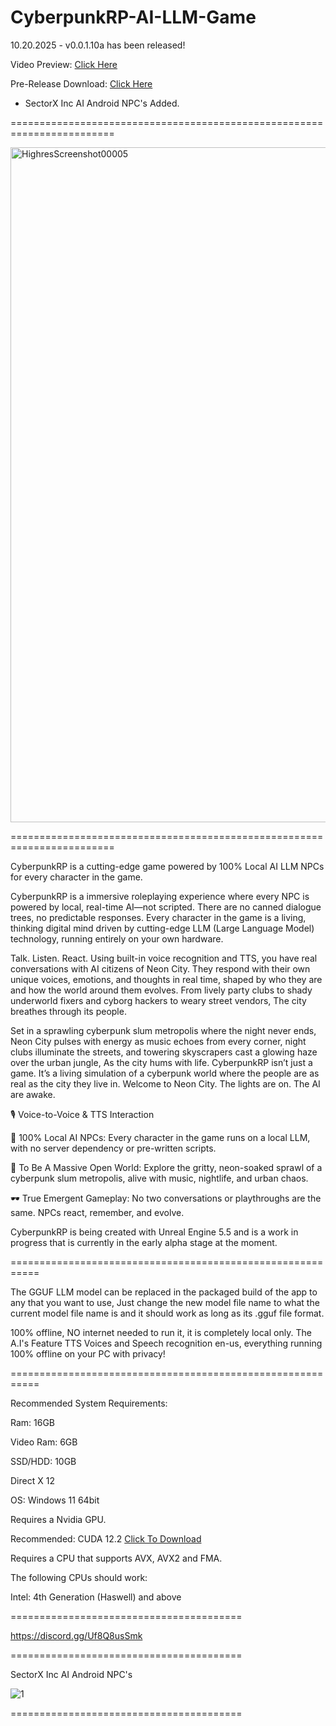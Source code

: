 # CyberpunkRP-AI-LLM-Game

10.20.2025 - v0.0.1.10a has been released!

Video Preview: [Click Here](https://www.youtube.com/watch?v=Q5HKE8VpUsY)

Pre-Release Download: [Click Here](https://drive.google.com/uc?export=download&id=1eA66uVfIykJeVf5BT6B9BDtT2WqRRZTz)

- SectorX Inc AI Android NPC's Added.

========================================================================

<img width="1920" height="1080" alt="HighresScreenshot00005" src="https://github.com/user-attachments/assets/a64fd133-3e83-4436-8a9b-519d958153b7" />

========================================================================

CyberpunkRP is a cutting-edge game powered by 100% Local AI LLM NPCs for every character in the game.

CyberpunkRP is a immersive roleplaying experience where every NPC is powered by local, real-time AI—not scripted. There are no canned dialogue trees, no predictable responses. Every character in the game is a living, thinking digital mind driven by cutting-edge LLM (Large Language Model) technology, running entirely on your own hardware.

Talk. Listen. React.
Using built-in voice recognition and TTS, you have real conversations with AI citizens of Neon City. They respond with their own unique voices, emotions, and thoughts in real time, shaped by who they are and how the world around them evolves.
From lively party clubs to shady underworld fixers and cyborg hackers to weary street vendors, The city breathes through its people.

Set in a sprawling cyberpunk slum metropolis where the night never ends, Neon City pulses with energy as music echoes from every corner, night clubs illuminate the streets, and towering skyscrapers cast a glowing haze over the urban jungle, As the city hums with life.
CyberpunkRP isn’t just a game. It’s a living simulation of a cyberpunk world where the people are as real as the city they live in.
Welcome to Neon City. The lights are on. The AI are awake.

🎙️ Voice-to-Voice & TTS Interaction

🧠 100% Local AI NPCs: Every character in the game runs on a local LLM, with no server dependency or pre-written scripts.

🌆 To Be A Massive Open World: Explore the gritty, neon-soaked sprawl of a cyberpunk slum metropolis, alive with music, nightlife, and urban chaos.

🕶️ True Emergent Gameplay: No two conversations or playthroughs are the same. NPCs react, remember, and evolve.

CyberpunkRP is being created with Unreal Engine 5.5 and is a work in progress that is currently in the early alpha stage at the moment.

===========================================================

The GGUF LLM model can be replaced in the packaged build of the app to any that you want to use, Just change the new model file name to what the current model file name is and it should work as long as its .gguf file format.

100% offline, NO internet needed to run it, it is completely local only. The A.I's Feature TTS Voices and Speech recognition en-us, everything running 100% offline on your PC with privacy!

===========================================================

Recommended System Requirements:

Ram: 16GB

Video Ram: 6GB

SSD/HDD: 10GB

Direct X 12

OS: Windows 11 64bit

Requires a Nvidia GPU.

Recommended: CUDA 12.2 [Click To Download](https://developer.nvidia.com/cuda-12-2-0-download-archive?target_os=Windows&target_arch=x86_64&target_version=10&target_type=exe_local)

Requires a CPU that supports AVX, AVX2 and FMA.

The following CPUs should work:

Intel: 4th Generation (Haswell) and above

========================================

https://discord.gg/Uf8Q8usSmk

========================================

SectorX Inc AI Android NPC's

![1](https://github.com/user-attachments/assets/d909d7f7-3db7-4981-a29d-31a70581b824)

========================================
